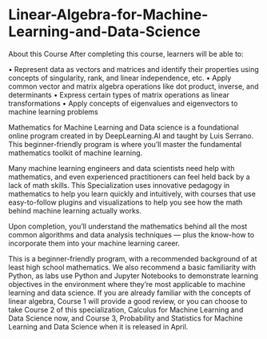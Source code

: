 # Linear-Algebra-for-Machine-Learning-and-Data-Science
About this Course
After completing this course, learners will be able to:

• Represent data as vectors and matrices and identify their properties using concepts of singularity, rank, and linear independence, etc.
• Apply common vector and matrix algebra operations like dot product, inverse, and determinants 
• Express certain types of matrix operations as linear transformations 
• Apply concepts of eigenvalues and eigenvectors to machine learning problems

Mathematics for Machine Learning and Data science is a foundational online program created in by DeepLearning.AI and taught by Luis Serrano. This beginner-friendly program is where you’ll master the fundamental mathematics toolkit of machine learning.

Many machine learning engineers and data scientists need help with mathematics, and even experienced practitioners can feel held back by a lack of math skills. This Specialization uses innovative pedagogy in mathematics to help you learn quickly and intuitively, with courses that use easy-to-follow plugins and visualizations to help you see how the math behind machine learning actually works. 

Upon completion, you’ll understand the mathematics behind all the most common algorithms and data analysis techniques — plus the know-how to incorporate them into your machine learning career.

This is a beginner-friendly program, with a recommended background of at least high school mathematics. We also recommend a basic familiarity with Python, as labs use Python and Jupyter Notebooks to demonstrate learning objectives in the environment where they’re most applicable to machine learning and data science. If you are already familiar with the concepts of linear algebra, Course 1 will provide a good review, or you can choose to take Course 2 of this specialization, Calculus for Machine Learning and Data Science now, and Course 3, Probability and Statistics for Machine Learning and Data Science when it is released in April.
